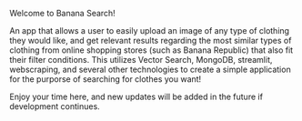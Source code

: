 Welcome to Banana Search!

An app that allows a user to easily upload an image of any type of clothing they would like, and get 
relevant results regarding the most similar types of clothing from online shopping stores (such as 
Banana Republic) that also fit their filter conditions. This utilizes Vector Search, MongoDB, streamlit,
webscraping, and several other technologies to create a simple application for the purporse of searching
for clothes you want! 

Enjoy your time here, and new updates will be added in the future if development continues.
